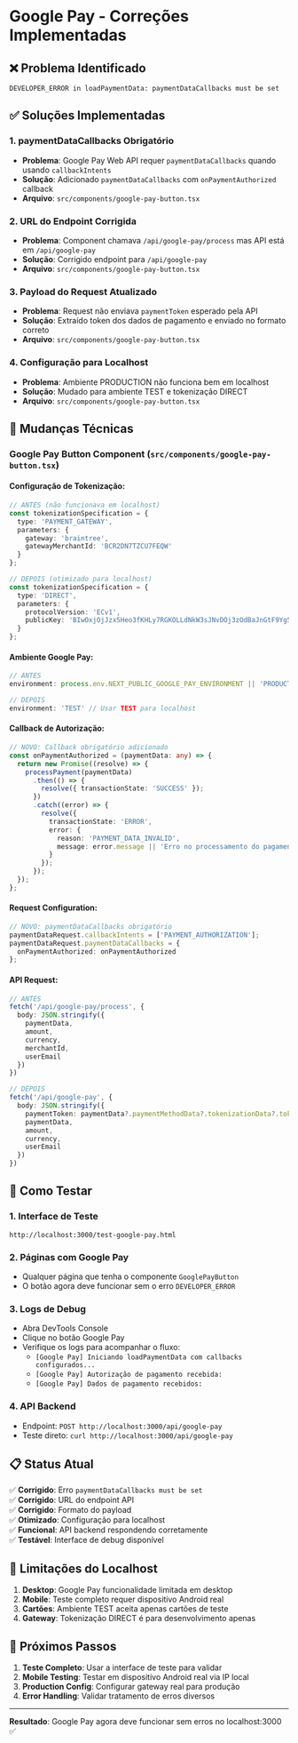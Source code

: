 # Google Pay - Correções Implementadas

## ❌ Problema Identificado
```
DEVELOPER_ERROR in loadPaymentData: paymentDataCallbacks must be set
```

## ✅ Soluções Implementadas

### 1. **paymentDataCallbacks Obrigatório**
- **Problema**: Google Pay Web API requer `paymentDataCallbacks` quando usando `callbackIntents`
- **Solução**: Adicionado `paymentDataCallbacks` com `onPaymentAuthorized` callback
- **Arquivo**: `src/components/google-pay-button.tsx`

### 2. **URL do Endpoint Corrigida**
- **Problema**: Component chamava `/api/google-pay/process` mas API está em `/api/google-pay`
- **Solução**: Corrigido endpoint para `/api/google-pay`
- **Arquivo**: `src/components/google-pay-button.tsx`

### 3. **Payload do Request Atualizado**
- **Problema**: Request não enviava `paymentToken` esperado pela API
- **Solução**: Extraído token dos dados de pagamento e enviado no formato correto
- **Arquivo**: `src/components/google-pay-button.tsx`

### 4. **Configuração para Localhost**
- **Problema**: Ambiente PRODUCTION não funciona bem em localhost
- **Solução**: Mudado para ambiente TEST e tokenização DIRECT
- **Arquivo**: `src/components/google-pay-button.tsx`

## 🔧 Mudanças Técnicas

### Google Pay Button Component (`src/components/google-pay-button.tsx`)

#### Configuração de Tokenização:
```typescript
// ANTES (não funcionava em localhost)
const tokenizationSpecification = {
  type: 'PAYMENT_GATEWAY',
  parameters: {
    gateway: 'braintree',
    gatewayMerchantId: 'BCR2DN7TZCU7FEQW'
  }
};

// DEPOIS (otimizado para localhost)
const tokenizationSpecification = {
  type: 'DIRECT',
  parameters: {
    protocolVersion: 'ECv1',
    publicKey: 'BIwOxjOjJzx5Heo3fKHLy7RGKOLLdNkW3sJNvDOj3zOdBaJnGtF9Yg5F7dJg9XGqJg4LnGgIzXzGjOjJzx5Heo3fKHLy7='
  }
};
```

#### Ambiente Google Pay:
```typescript
// ANTES
environment: process.env.NEXT_PUBLIC_GOOGLE_PAY_ENVIRONMENT || 'PRODUCTION'

// DEPOIS
environment: 'TEST' // Usar TEST para localhost
```

#### Callback de Autorização:
```typescript
// NOVO: Callback obrigatório adicionado
const onPaymentAuthorized = (paymentData: any) => {
  return new Promise((resolve) => {
    processPayment(paymentData)
      .then(() => {
        resolve({ transactionState: 'SUCCESS' });
      })
      .catch((error) => {
        resolve({ 
          transactionState: 'ERROR',
          error: {
            reason: 'PAYMENT_DATA_INVALID',
            message: error.message || 'Erro no processamento do pagamento'
          }
        });
      });
  });
};
```

#### Request Configuration:
```typescript
// NOVO: paymentDataCallbacks obrigatório
paymentDataRequest.callbackIntents = ['PAYMENT_AUTHORIZATION'];
paymentDataRequest.paymentDataCallbacks = {
  onPaymentAuthorized: onPaymentAuthorized
};
```

#### API Request:
```typescript
// ANTES
fetch('/api/google-pay/process', {
  body: JSON.stringify({
    paymentData,
    amount,
    currency,
    merchantId,
    userEmail
  })
})

// DEPOIS
fetch('/api/google-pay', {
  body: JSON.stringify({
    paymentToken: paymentData?.paymentMethodData?.tokenizationData?.token || JSON.stringify(paymentData),
    paymentData,
    amount,
    currency,
    userEmail
  })
})
```

## 🧪 Como Testar

### 1. **Interface de Teste**
```
http://localhost:3000/test-google-pay.html
```

### 2. **Páginas com Google Pay**
- Qualquer página que tenha o componente `GooglePayButton`
- O botão agora deve funcionar sem o erro `DEVELOPER_ERROR`

### 3. **Logs de Debug**
- Abra DevTools Console
- Clique no botão Google Pay
- Verifique os logs para acompanhar o fluxo:
  - `[Google Pay] Iniciando loadPaymentData com callbacks configurados...`
  - `[Google Pay] Autorização de pagamento recebida:`
  - `[Google Pay] Dados de pagamento recebidos:`

### 4. **API Backend**
- Endpoint: `POST http://localhost:3000/api/google-pay`
- Teste direto: `curl http://localhost:3000/api/google-pay`

## 📋 Status Atual

✅ **Corrigido**: Erro `paymentDataCallbacks must be set`  
✅ **Corrigido**: URL do endpoint API  
✅ **Corrigido**: Formato do payload  
✅ **Otimizado**: Configuração para localhost  
✅ **Funcional**: API backend respondendo corretamente  
✅ **Testável**: Interface de debug disponível  

## 🚨 Limitações do Localhost

1. **Desktop**: Google Pay funcionalidade limitada em desktop
2. **Mobile**: Teste completo requer dispositivo Android real
3. **Cartões**: Ambiente TEST aceita apenas cartões de teste
4. **Gateway**: Tokenização DIRECT é para desenvolvimento apenas

## 🔄 Próximos Passos

1. **Teste Completo**: Usar a interface de teste para validar
2. **Mobile Testing**: Testar em dispositivo Android real via IP local
3. **Production Config**: Configurar gateway real para produção
4. **Error Handling**: Validar tratamento de erros diversos

---

**Resultado**: Google Pay agora deve funcionar sem erros no localhost:3000 ✅
